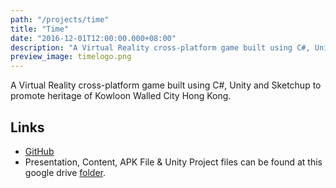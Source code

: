 ```yaml
---
path: "/projects/time"
title: "Time"
date: "2016-12-01T12:00:00.000+08:00"
description: "A Virtual Reality cross-platform game built using C#, Unity and Sketchup to promote heritage of Kowloon Walled City Hong Kong."
preview_image: timelogo.png
---
```


A Virtual Reality cross-platform game built using C#, Unity and Sketchup to promote heritage of Kowloon Walled City Hong Kong.

## Links

- [GitHub](https://github.com/WaqasAliAbbasi/Time)
- Presentation, Content, APK File & Unity Project files can be found at this google drive [folder](https://drive.google.com/drive/folders/0B_iGkFggW1yGWnlzajE0LWNhdlU).
